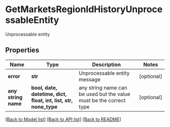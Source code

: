 # GetMarketsRegionIdHistoryUnprocessableEntity

Unprocessable entity

## Properties
Name | Type | Description | Notes
------------ | ------------- | ------------- | -------------
**error** | **str** | Unprocessable entity message | [optional] 
**any string name** | **bool, date, datetime, dict, float, int, list, str, none_type** | any string name can be used but the value must be the correct type | [optional]

[[Back to Model list]](../README.md#documentation-for-models) [[Back to API list]](../README.md#documentation-for-api-endpoints) [[Back to README]](../README.md)


